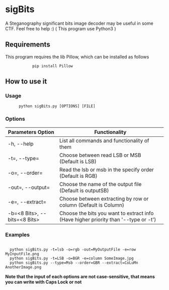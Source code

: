 #                       sigBits
A Steganography significant bits image decoder
may be useful in some CTF. Feel free to help :)
( This program use Python3 )

## Requirements
This program requires the lib Pillow, which can be installed as follows
```
            pip install Pillow
```
## How to use it
   ### Usage
          python sigBits.py [OPTIONS] [FILE]
   ### Options
   
   Parameters Option | Functionality
   -------------------------------------| --------------------------------------------------------------------
   -h, --help | List all commands and functionality of them
   -t=<lsb or msb>, --type=<lsb or msb> | Choose between read LSB or MSB (Default is LSB)
   -o=<Order sigle>, --order=<Order sigle> | Read the lsb or msb in the specify order (Default is RGB) 
   -out=<Ouput name>, --output=<Output name> | Choose the name of the output file (Default is outputSB)
   -e=<Row or Column>, --extract=<Row or Column> | Choose between extracting by row or column (Default is Column)
   -b=<8 Bits>, --bits=<8 Bits> | Choose the bits you want to extract info (Have higher priority than '--type or -t')
  ### Examples
  ```
    
    python sigBits.py -t=lsb -o=rgb -out=MyOutputFile -e=row MyInputFile.png
    python sigBits.py -t=LSB -o=BGR -e=column SomeImage.jpg
    python sigBits.py --type=Msb --order=GBR --extract=CoLuMn AnotherImage.png
  ```
  __Note that the input of each options are not case-sensitive, that means you can write with Caps Lock or not__
